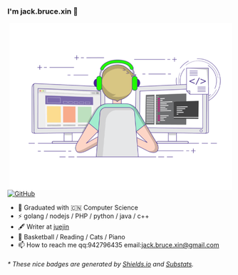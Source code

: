 ### I'm jack.bruce.xin 👋
<img align="right" alt="GIF" src="https://raw.githubusercontent.com/kobehk/public-images/master/typing.gif" width="500"/>

[![GitHub](https://img.shields.io/badge/dynamic/json?logo=github&label=GitHub&labelColor=495867&color=495867&query=%24.data.totalSubs&url=https%3A%2F%2Fapi.spencerwoo.com%2Fsubstats%2F%3Fsource%3Dgithub%26queryKey%3Dhayschan&style=flat-square)](https://github.com/kobehk)

- 🍻 Graduated with 🇨🇳 Computer Science
- ⚡ golang / nodejs  / PHP / python / java / c++
- 🖋 Writer at [juejin](https://juejin.cn/user/2963939080536360)
- 🏃 Basketball / Reading / Cats / Piano
- 📫 How to reach me qq:942796435 email:jack.bruce.xin@gmail.com

<h6>* These nice badges are generated by <a href="https://shields.io/">Shields.io</a> and <a href="https://github.com/spencerwooo/Substats">Substats</a>.</h6>
